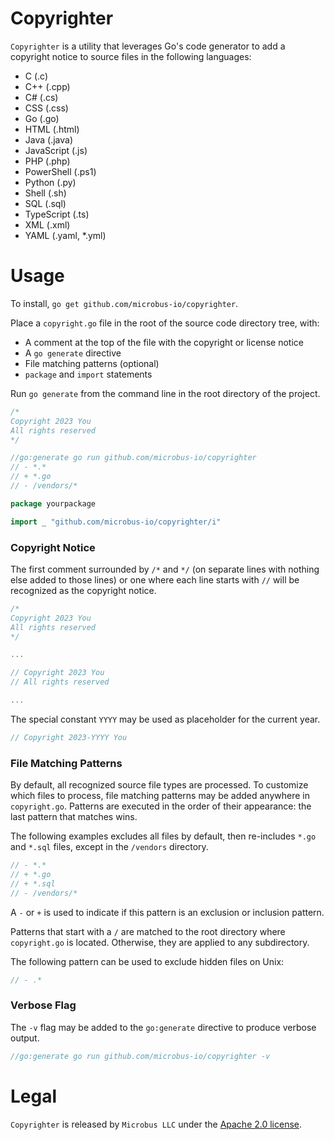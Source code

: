 # Copyrighter

`Copyrighter` is a utility that leverages Go's code generator to add a copyright notice to source files in the following languages:

* C (.c)
* C++ (.cpp)
* C# (.cs)
* CSS (.css)
* Go (.go)
* HTML (.html)
* Java (.java)
* JavaScript (.js)
* PHP (.php)
* PowerShell (.ps1)
* Python (.py)
* Shell (.sh)
* SQL (.sql)
* TypeScript (.ts)
* XML (.xml)
* YAML (.yaml, *.yml)

# Usage

To install, `go get github.com/microbus-io/copyrighter`.

Place a `copyright.go` file in the root of the source code directory tree, with:

* A comment at the top of the file with the copyright or license notice
* A `go generate` directive
* File matching patterns (optional)
* `package` and `import` statements

Run `go generate` from the command line in the root directory of the project.

```go
/*
Copyright 2023 You
All rights reserved
*/

//go:generate go run github.com/microbus-io/copyrighter
// - *.*
// + *.go
// - /vendors/*

package yourpackage

import _ "github.com/microbus-io/copyrighter/i"
```

### Copyright Notice

The first comment surrounded by `/*` and `*/` (on separate lines with nothing else added to those lines) or one where each line starts with `//` will be recognized as the copyright notice.

```go
/*
Copyright 2023 You
All rights reserved
*/

...
```
```go
// Copyright 2023 You
// All rights reserved

...
```

The special constant `YYYY` may be used as placeholder for the current year.

```go
// Copyright 2023-YYYY You
```

### File Matching Patterns

By default, all recognized source file types are processed.
To customize which files to process, file matching patterns may be added anywhere in `copyright.go`. Patterns are executed in the order of their appearance: the last pattern that matches wins.

The following examples excludes all files by default, then re-includes `*.go` and `*.sql` files, except in the `/vendors` directory.

```go
// - *.*
// + *.go
// + *.sql
// - /vendors/*
```

A `-` or `+` is used to indicate if this pattern is an exclusion or inclusion pattern.

Patterns that start with a `/` are matched to the root directory where `copyright.go` is located. Otherwise, they are applied to any subdirectory.

The following pattern can be used to exclude hidden files on Unix:

```go
// - .*
```

### Verbose Flag

The `-v` flag may be added to the `go:generate` directive to produce verbose output.

```go
//go:generate go run github.com/microbus-io/copyrighter -v
```

# Legal

`Copyrighter` is released by `Microbus LLC` under the [Apache 2.0 license](http://www.apache.org/licenses/LICENSE-2.0).
